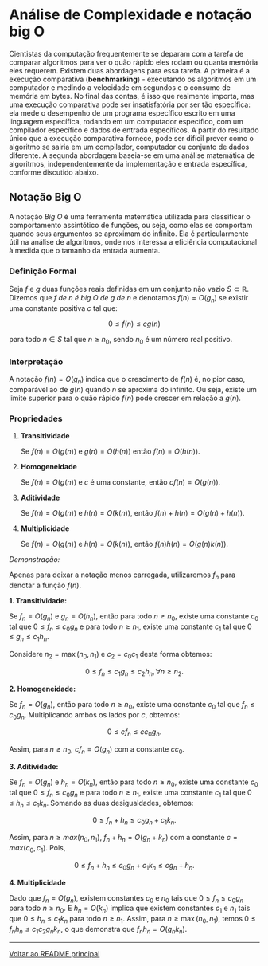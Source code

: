 # Análise de Complexidade e notação big O

Cientistas da computação frequentemente se deparam com a tarefa de comparar algoritmos para ver o quão rápido eles rodam ou quanta memória eles requerem. Existem duas abordagens para essa tarefa. A primeira é a execução comparativa (**benchmarking**) - executando os algoritmos em um computador e medindo a velocidade em segundos e o consumo de memória em bytes. No final das contas, é isso que realmente importa, mas uma execução comparativa pode ser insatisfatória por ser tão específica: ela mede o desempenho de um programa específico escrito em uma linguagem específica, rodando em um computador específico, com um compilador específico e dados de entrada específicos. A partir do resultado único que a execução comparativa fornece, pode ser difícil prever como o algoritmo se sairia em um compilador, computador ou conjunto de dados diferente. A segunda abordagem baseia-se em uma análise matemática de algoritmos, independentemente da implementação e entrada específica, conforme discutido abaixo.

## Notação Big O

A notação *Big O* é uma ferramenta matemática utilizada para classificar o comportamento assintótico de funções, ou seja, como elas se comportam quando seus argumentos se aproximam do infinito. Ela é particularmente útil na análise de algoritmos, onde nos interessa a eficiência computacional à medida que o tamanho da entrada aumenta.

### Definição Formal

Seja $f$ e $g$ duas funções reais definidas em um conjunto não vazio $S\subset\mathbb{R}$. Dizemos que *f de n é big O de g de n* e denotamos $f(n) = O\big(g_n\big)$ se existir uma constante positiva $c$ tal que:

$$0 \le f(n) \le c g(n)$$

para todo $n \in S$ tal que $n \ge n_0$, sendo $n_0$ é um número real positivo.

### Interpretação

A notação $f(n) = O\big(g_n\big)$ indica que o crescimento de $f(n)$ é, no pior caso, comparável ao de $g(n)$ quando $n$ se aproxima do infinito. Ou seja, existe um limite superior para o quão rápido $f(n)$ pode crescer em relação a $g(n)$.

### Propriedades

1. **Transitividade**

    Se $f(n)=O(g(n))$ e $g(n)=O(h(n))$ então $f(n)=O(h(n))$.

2. **Homogeneidade**

    Se $f(n)=O(g(n))$ e $c$ é uma constante, então $cf(n)=O(g(n))$.

3. **Aditividade**

    Se $f(n)=O(g(n))$ e $h(n)=O(k(n))$, então $f(n)+h(n)=O(g(n)+h(n))$.

4. **Multiplicidade**

    Se $f(n)=O(g(n))$ e $h(n)=O(k(n))$, então $f(n)h(n)=O(g(n)k(n))$.

*Demonstração:*

Apenas para deixar a notação menos carregada, utilizaremos $f_n$ para denotar a função $f(n)$.

**1. Transitividade:**

Se $f_n = O(g_n)$ e $g_n = O(h_n)$, então para todo $n \ge n_0$, existe uma constante $c_0$ tal que $0 \le f_n \le c_0 g_n$ e para todo $n \ge n_1$, existe uma constante $c_1$ tal que $0 \le g_n \le c_1 h_n$.

Considere $n_2=\max(n_0,n_1)$ e $c_2=c_0 c_1$ desta forma obtemos:

$$0 \le f_n \le c_1 g_n \le c_2 h_n, \forall n\ge n_2.$$

**2. Homogeneidade:**

Se $f_n = O(g_n)$, então para todo $n \ge n_0$, existe uma constante $c_0$ tal que $f_n \le c_0 g_n$. Multiplicando ambos os lados por $c$, obtemos:

$$0 \le c f_n \le c c_0 g_n.$$

Assim, para $n \ge n_0$, $cf_n = O(g_n)$ com a constante $c c_0$.

**3. Aditividade:**

Se $f_n = O(g_n)$ e $h_n = O(k_n)$, então para todo $n \ge n_0$, existe uma constante $c_0$ tal que $0 \le f_n \le c_0 g_n$ e para todo $n \ge n_1$, existe uma constante $c_1$ tal que $0 \le h_n \le c_1 k_n$. Somando as duas desigualdades, obtemos:

$$0 \le f_n + h_n \le c_0 g_n + c_1 k_n.$$

Assim, para $n \ge max(n_0, n_1)$, $f_n + h_n = O(g_n + k_n)$ com a constante $c = max(c_0, c_1)$. Pois,

$$0 \le f_n + h_n \le c_0 g_n + c_1 k_n \le c g_n+h_n.$$

**4. Multiplicidade**

Dado que $f_n = O(g_n)$, existem constantes $c_0$ e $n_0$ tais que $0 \leq f_n \leq c_0 g_n$ para todo $n \geq n_0$. E $h_n = O(k_n)$ implica que existem constantes $c_1$ e $n_1$ tais que $0 \leq h_n \leq c_1 k_n$ para todo $n \geq n_1$. Assim, para $n \geq \max(n_0, n_1)$, temos $0 \leq f_n h_n \leq c_1 c_2 g_n k_n$, o que demonstra que $f_n h_n = O(g_n k_n)$.

---

[Voltar ao README principal](../../README.md)